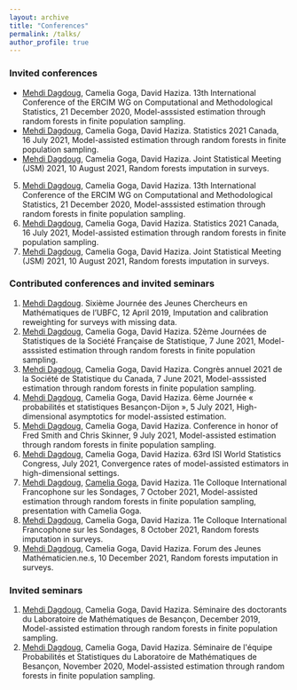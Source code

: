 ```yaml
---
layout: archive
title: "Conferences"
permalink: /talks/
author_profile: true
---
```


### Invited conferences

- <ins>Mehdi Dagdoug</ins>, Camelia Goga, David Haziza. 13th International Conference of the ERCIM WG on Computational and Methodological Statistics, 21 December 2020, Model-asssisted estimation through random forests in finite population sampling. 
- <ins>Mehdi Dagdoug</ins>, Camelia Goga, David Haziza. Statistics 2021 Canada, 16 July 2021, Model-assisted estimation through random forests in finite population sampling. 
- <ins>Mehdi Dagdoug</ins>, Camelia Goga, David Haziza. Joint Statistical Meeting (JSM) 2021, 10 August 2021, Random forests imputation in surveys. 


5. <ins>Mehdi Dagdoug</ins>, Camelia Goga, David Haziza. 13th International Conference of the ERCIM WG on Computational and Methodological Statistics, 21 December 2020, Model-asssisted estimation through random forests in finite population sampling. 
6. <ins>Mehdi Dagdoug</ins>, Camelia Goga, David Haziza. Statistics 2021 Canada, 16 July 2021, Model-assisted estimation through random forests in finite population sampling. 
7. <ins>Mehdi Dagdoug</ins>, Camelia Goga, David Haziza. Joint Statistical Meeting (JSM) 2021, 10 August 2021, Random forests imputation in surveys. 


### Contributed conferences and invited seminars
1.  <ins>Mehdi Dagdoug</ins>. Sixième Journée des Jeunes Chercheurs en Mathématiques de l’UBFC, 12 April 2019, Imputation and calibration reweighting for surveys with missing data.
2. <ins>Mehdi Dagdoug</ins>, Camelia Goga, David Haziza. 52ème Journées de Statistiques de la Société Française de Statistique, 7 June 2021, Model-asssisted estimation through random forests in finite population sampling. 
3. <ins>Mehdi Dagdoug</ins>, Camelia Goga, David Haziza. Congrès annuel 2021 de la Société de Statistique du Canada, 7 June 2021, Model-asssisted estimation through random forests in finite population sampling. 
4. <ins>Mehdi Dagdoug</ins>, Camelia Goga, David Haziza. 6ème Journée « probabilités et statistiques Besançon-Dijon », 5 July 2021, High-dimensional asymptotics for model-assisted estimation. 
5. <ins>Mehdi Dagdoug</ins>, Camelia Goga, David Haziza. Conference in honor of Fred Smith and Chris Skinner, 9 July 2021, Model-assisted estimation through random forests in finite population sampling. 
6. <ins>Mehdi Dagdoug</ins>, Camelia Goga, David Haziza. 63rd ISI World Statistics Congress, July 2021, Convergence rates of model-assisted estimators in high-dimensional settings. 
7. <ins>Mehdi Dagdoug</ins>, <ins>Camelia Goga</ins>, David Haziza. 11e Colloque International Francophone sur les Sondages, 7 October 2021, Model-assisted estimation through random forests in finite population sampling, presentation with Camelia Goga. 
8. <ins>Mehdi Dagdoug</ins>, Camelia Goga, David Haziza. 11e Colloque International Francophone sur les Sondages, 8 October 2021, Random forests imputation in surveys. 
9. <ins>Mehdi Dagdoug</ins>, Camelia Goga, David Haziza. Forum des Jeunes Mathématicien.ne.s, 10 December 2021, Random forests imputation in surveys. 

### Invited seminars
1. <ins>Mehdi Dagdoug</ins>, Camelia Goga, David Haziza. Séminaire des doctorants du Laboratoire de Mathématiques de Besançon, December 2019, Model-assisted estimation through random forests in finite population sampling.
2. <ins>Mehdi Dagdoug</ins>, Camelia Goga, David Haziza. Séminaire de l'équipe Probabilités et Statistiques du Laboratoire de Mathématiques de Besançon, November 2020, Model-assisted estimation through random forests in finite population sampling.

